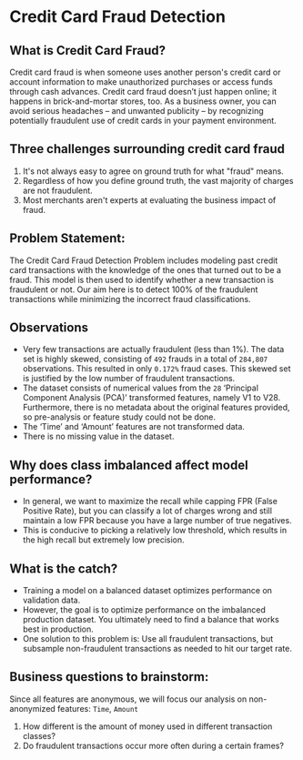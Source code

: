 # Credit Card Fraud Detection

## What is Credit Card Fraud?
Credit card fraud is when someone uses another person's credit card or account information to make unauthorized purchases or access funds through cash advances. Credit card fraud doesn’t just happen online; it happens in brick-and-mortar stores, too. As a business owner, you can avoid serious headaches – and unwanted publicity – by recognizing potentially fraudulent use of credit cards in your payment environment.

## Three challenges surrounding credit card fraud

1. It's not always easy to agree on ground truth for what "fraud" means.
2. Regardless of how you define ground truth, the vast majority of charges are not fraudulent.
3. Most merchants aren't experts at evaluating the business impact of fraud.

## Problem Statement:

The Credit Card Fraud Detection Problem includes modeling past credit card transactions with the knowledge of the ones that turned out to be a fraud. This model is then used to identify whether a new transaction is fraudulent or not. Our aim here is to detect 100% of the fraudulent transactions while minimizing the incorrect fraud classifications.


## Observations
- Very few transactions are actually fraudulent (less than 1%). The data set is highly skewed, consisting of `492` frauds in a total of `284,807` observations. This resulted in only `0.172%` fraud cases. This skewed set is justified by the low number of fraudulent transactions.
- The dataset consists of numerical values from the `28` ‘Principal Component Analysis (PCA)’ transformed features, namely V1 to V28. Furthermore, there is no metadata about the original features provided, so pre-analysis or feature study could not be done.
- The ‘Time’ and ‘Amount’ features are not transformed data.
- There is no missing value in the dataset.

## Why does class imbalanced affect model performance?

- In general, we want to maximize the recall while capping FPR (False Positive Rate), but you can classify a lot of charges wrong and still maintain a low FPR because you have a large number of true negatives.
- This is conducive to picking a relatively low threshold, which results in the high recall but extremely low precision.

## What is the catch?
- Training a model on a balanced dataset optimizes performance on validation data.
- However, the goal is to optimize performance on the imbalanced production dataset. You ultimately need to find a balance that works best in production.
- One solution to this problem is: Use all fraudulent transactions, but subsample non-fraudulent transactions as needed to hit our target rate.

## Business questions to brainstorm:
Since all features are anonymous, we will focus our analysis on non-anonymized features: `Time`, `Amount`
1. How different is the amount of money used in different transaction classes?
2. Do fraudulent transactions occur more often during a certain frames?